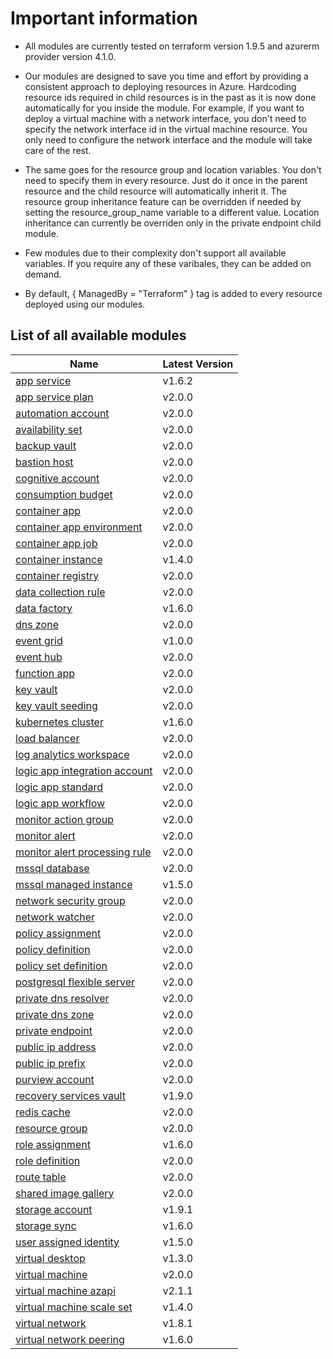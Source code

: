 # Important information
* All modules are currently tested on terraform version 1.9.5 and azurerm provider version 4.1.0.

* Our modules are designed to save you time and effort by providing a consistent approach to deploying resources in Azure. Hardcoding resource ids required in child resources is in the past as it is now done automatically for you inside the module. For example, if you want to deploy a virtual machine with a network interface, you don't need to specify the network interface id in the virtual machine resource. You only need to configure the network interface and the module will take care of the rest.

* The same goes for the resource group and location variables. You don't need to specify them in every resource. Just do it once in the parent resource and the child resource will automatically inherit it. The resource group inheritance feature can be overridden if needed by setting the resource_group_name variable to a different value. Location inheritance can currently be overriden only in the private endpoint child module.

* Few modules due to their complexity don't support all available variables. If you require any of these varibales, they can be added on demand.

* By default, { ManagedBy = "Terraform" } tag is added to every resource deployed using our modules.

## List of all available modules


| Name | Latest Version |
| ---- | -------------- |
| [app service](./app-service/README.md) | v1.6.2 |
| [app service plan](./app-service-plan/README.md) | v2.0.0 |
| [automation account](./automation-account/README.md) | v2.0.0 |
| [availability set](./availability-set/README.md) | v2.0.0 |
| [backup vault](./backup-vault/README.md) | v2.0.0 |
| [bastion host](./bastion-host/README.md) | v2.0.0 |
| [cognitive account](./cognitive-account/README.md) | v2.0.0 |
| [consumption budget](./consumption-budget/README.md) | v2.0.0 |
| [container app](./container-app/README.md) | v2.0.0 |
| [container app environment](./container-app-environment/README.md) | v2.0.0 |
| [container app job](./container-app-job/README.md) | v2.0.0 |
| [container instance](./container-instance/README.md) | v1.4.0 |
| [container registry](./container-registry/README.md) | v2.0.0 |
| [data collection rule](./data-collection-rule/README.md) | v2.0.0 |
| [data factory](./data-factory/README.md) | v1.6.0 |
| [dns zone](./dns-zone/README.md) | v2.0.0 |
| [event grid](./event-grid/README.md) | v1.0.0 |
| [event hub](./event-hub/README.md) | v2.0.0 |
| [function app](./function-app/README.md) | v2.0.0 |
| [key vault](./key-vault/README.md) | v2.0.0 |
| [key vault seeding](./key-vault-seeding/README.md) | v2.0.0 |
| [kubernetes cluster](./kubernetes-cluster/README.md) | v1.6.0 |
| [load balancer](./load-balancer/README.md) | v2.0.0 |
| [log analytics workspace](./log-analytics-workspace/README.md) | v2.0.0 |
| [logic app integration account](./logic-app-integration-account/README.md) | v2.0.0 |
| [logic app standard](./logic-app-standard/README.md) | v2.0.0 |
| [logic app workflow](./logic-app-workflow/README.md) | v2.0.0 |
| [monitor action group](./monitor-action-group/README.md) | v2.0.0 |
| [monitor alert](./monitor-alert/README.md) | v2.0.0 |
| [monitor alert processing rule](./monitor-alert-processing-rule/README.md) | v2.0.0 |
| [mssql database](./mssql-database/README.md) | v2.0.0 |
| [mssql managed instance](./mssql-managed-instance/README.md) | v1.5.0 |
| [network security group](./network-security-group/README.md) | v2.0.0 |
| [network watcher](./network-watcher/README.md) | v2.0.0 |
| [policy assignment](./policy-assignment/README.md) | v2.0.0 |
| [policy definition](./policy-definition/README.md) | v2.0.0 |
| [policy set definition](./policy-set-definition/README.md) | v2.0.0 |
| [postgresql flexible server](./postgresql-flexible-server/README.md) | v2.0.0 |
| [private dns resolver](./private-dns-resolver/README.md) | v2.0.0 |
| [private dns zone](./private-dns-zone/README.md) | v2.0.0 |
| [private endpoint](./private-endpoint/README.md) | v2.0.0 |
| [public ip address](./public-ip-address/README.md) | v2.0.0 |
| [public ip prefix](./public-ip-prefix/README.md) | v2.0.0 |
| [purview account](./purview-account/README.md) | v2.0.0 |
| [recovery services vault](./recovery-services-vault/README.md) | v1.9.0 |
| [redis cache](./redis-cache/README.md) | v2.0.0 |
| [resource group](./resource-group/README.md) | v2.0.0 |
| [role assignment](./role-assignment/README.md) | v1.6.0 |
| [role definition](./role-definition/README.md) | v2.0.0 |
| [route table](./route-table/README.md) | v2.0.0 |
| [shared image gallery](./shared-image-gallery/README.md) | v2.0.0 |
| [storage account](./storage-account/README.md) | v1.9.1 |
| [storage sync](./storage-sync/README.md) | v1.6.0 |
| [user assigned identity](./user-assigned-identity/README.md) | v1.5.0 |
| [virtual desktop](./virtual-desktop/README.md) | v1.3.0 |
| [virtual machine](./virtual-machine/README.md) | v2.0.0 |
| [virtual machine azapi](./virtual-machine-azapi/README.md) | v2.1.1 |
| [virtual machine scale set](./virtual-machine-scale-set/README.md) | v1.4.0 |
| [virtual network](./virtual-network/README.md) | v1.8.1 |
| [virtual network peering](./virtual-network-peering/README.md) | v1.6.0 |
